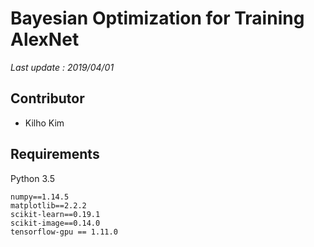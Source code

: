 # Bayesian Optimization for Training AlexNet 

*Last update : 2019/04/01*

## Contributor
* Kilho Kim

## Requirements
Python 3.5
```
numpy==1.14.5
matplotlib==2.2.2
scikit-learn==0.19.1
scikit-image==0.14.0
tensorflow-gpu == 1.11.0
```
